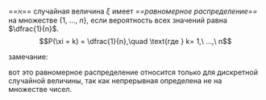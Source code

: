 ==$\aleph$== случайная величина $\xi$ имеет *==равномерное распределение==* на множестве $\{1,\ ...,\ n\}$, если вероятность всех значений равна $\dfrac{1}{n}$.
$$P(\xi = k) = \dfrac{1}{n},\quad \text{где } k= 1,\ ...,\ n$$

замечание: 

вот это равномерное распределение относится только для дискретной случайной величины, так как непрерывная определена не на множестве чисел.